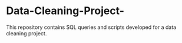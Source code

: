 # Data-Cleaning-Project-
This repository contains SQL queries and scripts developed for a data cleaning project.
